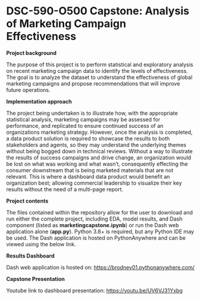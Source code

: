 # DSC-590-O500 Capstone: Analysis of Marketing Campaign Effectiveness

**Project background**

The purpose of this project is to perform statistical and exploratory analysis on recent marketing campaign data to identify the levels of effectiveness. The goal is to analyze the dataset to understand the effectiveness of global marketing campaigns and propose recommendations that will improve future operations.

**Implementation approach**

The project being undertaken is to illustrate how, with the appropriate statistical analysis, marketing campaigns may be assessed for performance, and replicated to ensure continued success of an organizations marketing strategy. However, once the analysis is completed, a data product solution is required to showcase the results to both stakeholders and agents, so they may understand the underlying themes without being bogged down in technical reviews. Without a way to illustrate the results of success campaigns and drive change, an organization would be lost on what was working and what wasn’t, consequently effecting the consumer downstream that is being marketed materials that are not relevant. This is where a dashboard data product would benefit an organization best; allowing commercial leadership to visualize their key results without the need of a multi-page report.


**Project contents**

The files contained within the repository allow for the user to download and run either the complete project, including EDA, model results, and Dash component (listed as **marketingcapstone.ipynb**) or run the Dash web application alone (**app.py**). Python 3.8+ is required, but any Python IDE may be used. The Dash application is hosted on PythonAnywhere and can be viewed using the below link.


**Results Dashboard**

Dash web application is hosted on: https://brodney01.pythonanywhere.com/

**Capstone Presentation**

Youtube link to dashboard presentation: https://youtu.be/UV6VJ31Yxbg
